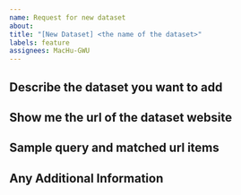 ```yaml
---
name: Request for new dataset
about: 
title: "[New Dataset] <the name of the dataset>"
labels: feature
assignees: MacHu-GWU
---
```


## Describe the dataset you want to add

<TODO>

## Show me the url of the dataset website

<TODO>

## Sample query and matched url items

<TODO>

## Any Additional Information

<TODO>

